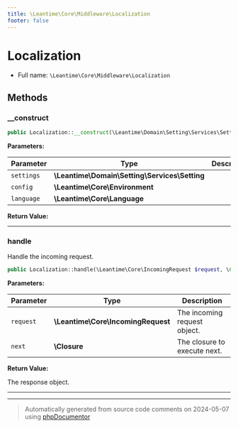 ```yaml
---
title: \Leantime\Core\Middleware\Localization
footer: false
---
```


# Localization





* Full name: `\Leantime\Core\Middleware\Localization`



## Methods

### __construct



```php
public Localization::__construct(\Leantime\Domain\Setting\Services\Setting $settings, \Leantime\Core\Environment $config, \Leantime\Core\Language $language): mixed
```








**Parameters:**

| Parameter | Type | Description |
|-----------|------|-------------|
| `settings` | **\Leantime\Domain\Setting\Services\Setting** |  |
| `config` | **\Leantime\Core\Environment** |  |
| `language` | **\Leantime\Core\Language** |  |


**Return Value:**





---
### handle

Handle the incoming request.

```php
public Localization::handle(\Leantime\Core\IncomingRequest $request, \Closure $next): \Symfony\Component\HttpFoundation\Response
```








**Parameters:**

| Parameter | Type | Description |
|-----------|------|-------------|
| `request` | **\Leantime\Core\IncomingRequest** | The incoming request object. |
| `next` | **\Closure** | The closure to execute next. |


**Return Value:**

The response object.



---


---
> Automatically generated from source code comments on 2024-05-07 using [phpDocumentor](http://www.phpdoc.org/)
